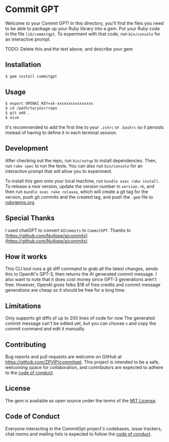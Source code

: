 # Commit GPT

Welcome to your Commit GPT! In this directory, you'll find the files you need to be able to package up your Ruby library into a gem. Put your Ruby code in the file `lib/commitgpt`. To experiment with that code, run `bin/console` for an interactive prompt.

TODO: Delete this and the text above, and describe your gem

## Installation
```bash
$ gem install commitgpt
```

## Usage
```bash
$ export OPENAI_KEY=sk-xxxxxxxxxxxxxxxx
$ cd /path/to/your/repo
$ git add .
$ aicm
```
It's recommended to add the first line to your `.zshrc` or `.bashrc` so it persists instead of having to define it in each terminal session.

## Development

After checking out the repo, run `bin/setup` to install dependencies. Then, run `rake spec` to run the tests. You can also run `bin/console` for an interactive prompt that will allow you to experiment.

To install this gem onto your local machine, run `bundle exec rake install`. To release a new version, update the version number in `version.rb`, and then run `bundle exec rake release`, which will create a git tag for the version, push git commits and the created tag, and push the `.gem` file to [rubygems.org](https://rubygems.org).

## Special Thanks
I used chatGPT to convert `AICommits` to `CommitGPT`. Thanks to [https://github.com/Nutlope/aicommits](https://github.com/Nutlope/aicommits)   

## How it works
This CLI tool runs a git diff command to grab all the latest changes, sends this to OpenAI's GPT-3, then returns the AI generated commit message. I also want to note that it does cost money since GPT-3 generations aren't free. However, OpenAI gives folks $18 of free credits and commit message generations are cheap so it should be free for a long time.

## Limitations
Only supports git diffs of up to 200 lines of code for now
The generated commit message can't be edited yet, but you can choose `n` and copy the commit command and edit it manually.

## Contributing

Bug reports and pull requests are welcome on GitHub at https://github.com/ZPVIP/commitgpt. This project is intended to be a safe, welcoming space for collaboration, and contributors are expected to adhere to the [code of conduct](https://github.com/[USERNAME]/commitgpt/blob/master/CODE_OF_CONDUCT.md).

## License

The gem is available as open source under the terms of the [MIT License](https://opensource.org/licenses/MIT).

## Code of Conduct

Everyone interacting in the CommitGpt project's codebases, issue trackers, chat rooms and mailing lists is expected to follow the [code of conduct](https://github.com/ZPVIP/commitgpt/blob/master/CODE_OF_CONDUCT.md).
